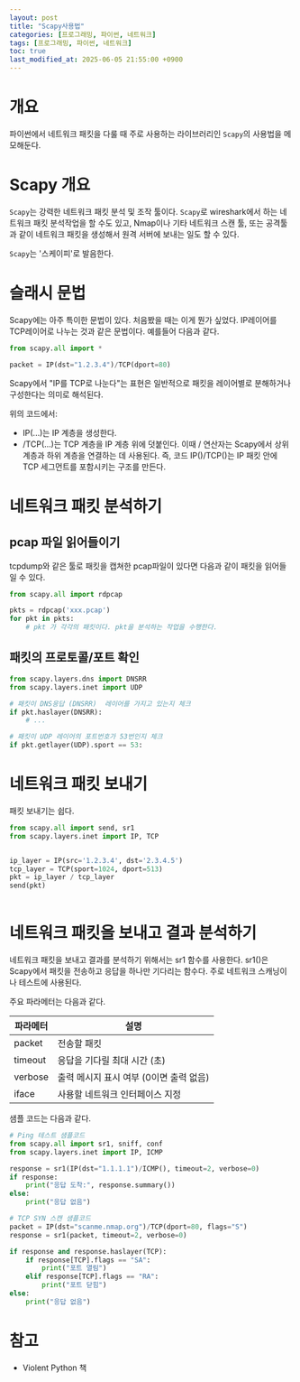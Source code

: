 ```yaml
---
layout: post
title: "Scapy사용법"
categories: [프로그래밍, 파이썬, 네트워크]
tags: [프로그래밍, 파이썬, 네트워크]
toc: true
last_modified_at: 2025-06-05 21:55:00 +0900
---
```


# 개요
파이썬에서 네트워크 패킷을 다룰 때 주로 사용하는 라이브러리인 `Scapy`의 사용법을 메모해둔다. 

# Scapy 개요
`Scapy`는 강력한 네트워크 패킷 분석 및 조작 툴이다. `Scapy`로 wireshark에서 하는 네트워크 패킷 분석작업을 할 수도 있고, Nmap이나 기타 네트워크 스캔 툴, 또는 공격툴과 같이 네트워크 패킷을 생성해서 원격 서버에 보내는 일도 할 수 있다. 

`Scapy`는 '스케이피'로 발음한다.

# 슬래시 문법
Scapy에는 아주 특이한 문법이 있다. 처음봤을 때는 이게 뭔가 싶었다. IP레이어를 TCP레이어로 나누는 것과 같은 문법이다. 예를들어 다음과 같다. 

```py
from scapy.all import *

packet = IP(dst="1.2.3.4")/TCP(dport=80)
```

Scapy에서 "IP를 TCP로 나눈다"는 표현은 일반적으로 패킷을 레이어별로 분해하거나 구성한다는 의미로 해석된다. 

위의 코드에서:
- IP(...)는 IP 계층을 생성한다. 
- /TCP(...)는 TCP 계층을 IP 계층 위에 덧붙인다. 
이때 / 연산자는 Scapy에서 상위 계층과 하위 계층을 연결하는 데 사용된다. 즉, 코드 IP()/TCP()는 IP 패킷 안에 TCP 세그먼트를 포함시키는 구조를 만든다. 


# 네트워크 패킷 분석하기 
## pcap 파일 읽어들이기 
tcpdump와 같은 툴로 패킷을 캡쳐한 pcap파일이 있다면 다음과 같이 패킷을 읽어들일 수 있다. 

```py
from scapy.all import rdpcap

pkts = rdpcap('xxx.pcap')
for pkt in pkts:
    # pkt 가 각각의 패킷이다. pkt을 분석하는 작업을 수행한다.
```

## 패킷의 프로토콜/포트 확인

```py
from scapy.layers.dns import DNSRR
from scapy.layers.inet import UDP

# 패킷이 DNS응답 (DNSRR)  레이어를 가지고 있는지 체크 
if pkt.haslayer(DNSRR):
    # ...

# 패킷이 UDP 레이어의 포트번호가 53번인지 체크
if pkt.getlayer(UDP).sport == 53:

```

# 네트워크 패킷 보내기 

패킷 보내기는 쉽다. 

```py
from scapy.all import send, sr1
from scapy.layers.inet import IP, TCP


ip_layer = IP(src='1.2.3.4', dst='2.3.4.5')
tcp_layer = TCP(sport=1024, dport=513)
pkt = ip_layer / tcp_layer
send(pkt)
    
```

# 네트워크 패킷을 보내고 결과 분석하기 
네트워크 패킷을 보내고 결과를 분석하기 위해서는 sr1 함수를 사용한다. sr1()은 Scapy에서 패킷을 전송하고 응답을 하나만 기다리는 함수다. 주로 네트워크 스캐닝이나 테스트에 사용된다.

주요 파라메터는 다음과 같다. 

|파라메터|설명|
|---|----|
|packet|전송할 패킷|
|timeout|응답을 기다릴 최대 시간 (초)|
|verbose|출력 메시지 표시 여부 (0이면 출력 없음)|
|iface|사용할 네트워크 인터페이스 지정|


샘플 코드는 다음과 같다. 

```py
# Ping 테스트 샘플코드
from scapy.all import sr1, sniff, conf
from scapy.layers.inet import IP, ICMP

response = sr1(IP(dst="1.1.1.1")/ICMP(), timeout=2, verbose=0)
if response:
    print("응답 도착:", response.summary())
else:
    print("응답 없음")

```

```py
# TCP SYN 스캔 샘플코드
packet = IP(dst="scanme.nmap.org")/TCP(dport=80, flags="S")
response = sr1(packet, timeout=2, verbose=0)

if response and response.haslayer(TCP):
    if response[TCP].flags == "SA":
        print("포트 열림")
    elif response[TCP].flags == "RA":
        print("포트 닫힘")
else:
    print("응답 없음")

```


# 참고
- Violent Python 책